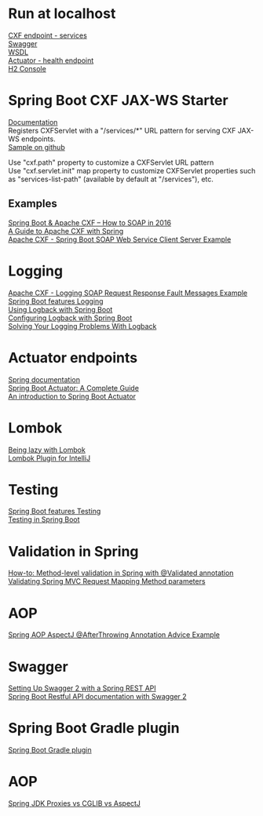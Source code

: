 # Run at localhost
[CXF endpoint - services](http://localhost:8080/services)  
[Swagger](http://localhost:8080/swagger-ui.html)  
[WSDL](http://localhost:8080/services/hello?wsdl)    
[Actuator - health endpoint](http://localhost:8080/management-ui/health)  
[H2 Console](http://localhost:8080/h2-consolehttp://localhost:8080/h2-console)

# Spring Boot CXF JAX-WS Starter
[Documentation](https://cxf.apache.org/docs/springboot.html)     
Registers CXFServlet with a  "/services/*" URL pattern for serving CXF JAX-WS endpoints.    
[Sample on github](https://github.com/apache/cxf/tree/master/distribution/src/main/release/samples/jaxws_spring_boot)  

Use "cxf.path" property to customize a CXFServlet URL pattern  
Use "cxf.servlet.init" map property to customize CXFServlet properties such as "services-list-path" (available by default at  "/services"), etc.

## Examples
[Spring Boot & Apache CXF – How to SOAP in 2016](https://blog.codecentric.de/en/2016/02/spring-boot-apache-cxf/)    
[A Guide to Apache CXF with Spring](http://www.baeldung.com/apache-cxf-with-spring)  
[Apache CXF - Spring Boot SOAP Web Service Client Server Example](https://www.codenotfound.com/apache-cxf-spring-boot-soap-web-service-client-server-example.html)  

# Logging
[Apache CXF - Logging SOAP Request Response Fault Messages Example](https://www.codenotfound.com/apache-cxf-logging-soap-request-response-fault-messages-example.html)  
[Spring Boot features Logging](https://docs.spring.io/spring-boot/docs/current/reference/html/boot-features-logging.html)      
[Using Logback with Spring Boot](https://springframework.guru/using-logback-spring-boot/)  
[Configuring Logback with Spring Boot](https://lankydanblog.com/2017/08/31/configuring-logback-with-spring-boot/)  
[Solving Your Logging Problems With Logback](https://dzone.com/articles/solving-your-logging-problems-with-logback)  

# Actuator endpoints
[Spring documentation](https://docs.spring.io/spring-boot/docs/current/reference/html/production-ready-endpoints.html)  
[Spring Boot Actuator: A Complete Guide](https://dzone.com/articles/spring-boot-actuator-a-complete-guide)  
[An introduction to Spring Boot Actuator](https://aboullaite.me/an-introduction-to-spring-boot-actuator/)  

# Lombok
[Being lazy with Lombok](https://lankydanblog.com/2017/04/29/being-lazy-with-lombok/)  
[Lombok Plugin for IntelliJ](https://plugins.jetbrains.com/plugin/6317-lombok-plugin)

# Testing
[Spring Boot features Testing](https://docs.spring.io/spring-boot/docs/current/reference/html/boot-features-testing.html)  
[Testing in Spring Boot](http://www.baeldung.com/spring-boot-testing)  

# Validation in Spring
[How-to: Method-level validation in Spring with @Validated annotation](http://blog.codeleak.pl/2012/03/how-to-method-level-validation-in.html)  
[Validating Spring MVC Request Mapping Method parameters](https://raymondhlee.wordpress.com/tag/methodvalidationpostprocessor/)    

# AOP
[Spring AOP AspectJ @AfterThrowing Annotation Advice Example](https://www.dineshonjava.com/spring-aop-aspectj-after-throwing-annotation-advice-example/)  

# Swagger
[Setting Up Swagger 2 with a Spring REST API](http://www.baeldung.com/swagger-2-documentation-for-spring-rest-api)    
[Spring Boot Restful API documentation with Swagger 2](https://springframework.guru/spring-boot-restful-api-documentation-with-swagger-2/)

# Spring Boot Gradle plugin
[Spring Boot Gradle plugin](https://docs.spring.io/spring-boot/docs/current/reference/html/build-tool-plugins-gradle-plugin.html)

# AOP
[Spring JDK Proxies vs CGLIB vs AspectJ](https://www.credera.com/blog/technology-insights/open-source-technology-insights/aspect-oriented-programming-in-spring-boot-part-2-spring-jdk-proxies-vs-cglib-vs-aspectj/)

